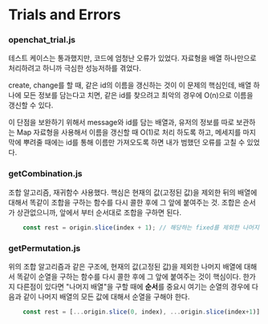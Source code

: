 # Trials and Errors
### openchat_trial.js
테스트 케이스는 통과했지만, 코드에 엄청난 오류가 있었다. 자료형을 배열 하나만으로 처리하려고 하니까 극심한 성능저하를 겪었다.

create, change를 할 때, 같은 id의 이름을 갱신하는 것이 이 문제의 핵심인데, 배열 하나에 모든 정보를 담는다고 치면, 같은 id를 찾으려고 최악의 경우에 O(n)으로 이름을 갱신할 수 있다. 

이 단점을 보완하기 위해서 message와 id를 담는 배열과, 유저의 정보를 따로 보관하는 Map 자료형을 사용해서 이름을 갱신할 때 O(1)로 처리 하도록 하고, 메세지를 마지막에 뿌려줄 때에는 id를 통해 이름만 가져오도록 하면 내가 범했던 오류를 고칠 수 있었다.

### getCombination.js
조합 알고리즘, 재귀함수 사용했다. 핵심은 현재의 값(고정된 값)을 제외한 뒤의 배열에 대해서 똑같이 조합을 구하는 함수를 다시 콜한 후에 그 앞에 붙여주는 것. 조합은 순서가 상관없으니까, 앞에서 부터 순서대로 조합을 구하면 된다.
```javascript
    const rest = origin.slice(index + 1); // 해당하는 fixed를 제외한 나머지 뒤
```

### getPermutation.js
위의 조합 알고리즘과 같은 구조에, 현재의 값(고정된 값)을 제외한 나머지 배열에 대해서 똑같이 순열을 구하는 함수를 다시 콜한 후에 그 앞에 붙여주는 것이 핵심이다. 한가지 다른점이 있다면 "나머지 배열"을 구할 때에 **순서**를 중요시 여기는 순열의 경우에 다음과 같이 나머지 배열의 모든 값에 대해서 순열을 구해야 한다.
```javascript
    const rest = [...origin.slice(0, index), ...origin.slice(index+1)] // 해당하는 fixed를 제외한 나머지 배열 
```